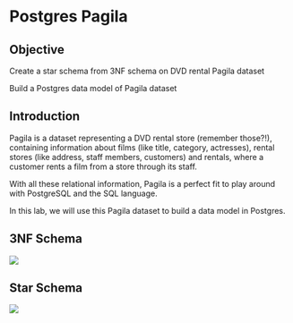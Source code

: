 # Postgres Pagila

## Objective

Create a star schema from 3NF schema on DVD rental Pagila dataset

Build a Postgres data model of Pagila dataset

## Introduction

Pagila is a dataset representing a DVD rental store (remember those?!), containing information about films (like title, category, actresses), rental stores (like address, staff members, customers) and rentals, where a customer rents a film from a store through its staff.

With all these relational information, Pagila is a perfect fit to play around with PostgreSQL and the SQL language.

In this lab, we will use this Pagila dataset to build a data model in Postgres.

## 3NF Schema

![](https://user-images.githubusercontent.com/62965911/211511428-e9fb7f88-aabb-4e8a-810c-5e6b69f301b4.png)

## Star Schema

![](https://user-images.githubusercontent.com/62965911/211511442-3a579b9f-3cf9-453d-be80-c44a1349d69d.png)

